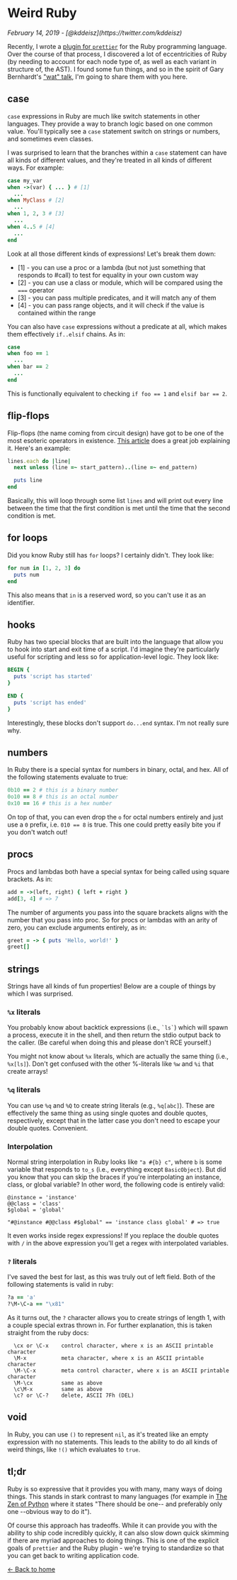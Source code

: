 <h1 class="post-heading">Weird Ruby</h1>
<em>February 14, 2019 - [@kddeisz](https://twitter.com/kddeisz)</em>

Recently, I wrote a [plugin for `prettier`](https://github.com/prettier/plugin-ruby) for the Ruby programming language. Over the course of that process, I discovered a lot of eccentricities of Ruby (by needing to account for each node type of, as well as each variant in structure of, the AST). I found some fun things, and so in the spirit of Gary Bernhardt's ["wat" talk](https://www.destroyallsoftware.com/talks/wat), I'm going to share them with you here.

## case

`case` expressions in Ruby are much like switch statements in other languages. They provide a way to branch logic based on one common value. You'll typically see a `case` statement switch on strings or numbers, and sometimes even classes.

I was surprised to learn that the branches within a `case` statement can have all kinds of different values, and they're treated in all kinds of different ways. For example:

```ruby
case my_var
when ->(var) { ... } # [1]
  ...
when MyClass # [2]
  ...
when 1, 2, 3 # [3]
  ...
when 4..5 # [4]
  ...
end
```

Look at all those different kinds of expressions! Let's break them down:

* [1] - you can use a proc or a lambda (but not just something that responds to #call) to test for equality in your own custom way
* [2] - you can use a class or module, which will be compared using the `===` operator
* [3] - you can pass multiple predicates, and it will match any of them
* [4] - you can pass range objects, and it will check if the value is contained within the range

You can also have `case` expressions without a predicate at all, which makes them effectively `if..elsif` chains. As in:

```ruby
case
when foo == 1
  ...
when bar == 2
  ...
end
```

This is functionally equivalent to checking `if foo == 1` and `elsif bar == 2`.

## flip-flops

Flip-flops (the name coming from circuit design) have got to be one of the most esoteric operators in existence. [This article](https://blog.newrelic.com/engineering/weird-ruby-part-3-fun-flip-flop-phenom/) does a great job explaining it. Here's an example:

```ruby
lines.each do |line|
  next unless (line =~ start_pattern)..(line =~ end_pattern)

  puts line
end
```

Basically, this will loop through some list `lines` and will print out every line between the time that the first condition is met until the time that the second condition is met.

## for loops

Did you know Ruby still has `for` loops? I certainly didn't. They look like:

```ruby
for num in [1, 2, 3] do
  puts num
end
```

This also means that `in` is a reserved word, so you can't use it as an identifier.

## hooks

Ruby has two special blocks that are built into the language that allow you to hook into start and exit time of a script. I'd imagine they're particularly useful for scripting and less so for application-level logic. They look like:

```ruby
BEGIN {
  puts 'script has started'
}

END {
  puts 'script has ended'
}
```

Interestingly, these blocks don't support `do...end` syntax. I'm not really sure why.

## numbers

In Ruby there is a special syntax for numbers in binary, octal, and hex. All of the following statements evaluate to true:

```ruby
0b10 == 2 # this is a binary number
0o10 == 8 # this is an octal number
0x10 == 16 # this is a hex number
```

On top of that, you can even drop the `o` for octal numbers entirely and just use a `0` prefix, i.e. `010 == 8` is true. This one could pretty easily bite you if you don't watch out!

## procs

Procs and lambdas both have a special syntax for being called using square brackets. As in:

```ruby
add = ->(left, right) { left + right }
add[3, 4] # => 7
```

The number of arguments you pass into the square brackets aligns with the number that you pass into proc. So for procs or lambdas with an arity of zero, you can exclude arguments entirely, as in:

```ruby
greet = -> { puts 'Hello, world!' }
greet[]
```

## strings

Strings have all kinds of fun properties! Below are a couple of things by which I was surprised.

### `%x` literals

You probably know about backtick expressions (i.e., `` `ls` ``) which will spawn a process, execute it in the shell, and then return the stdio output back to the caller. (Be careful when doing this and please don't RCE yourself.)

You might not know about `%x` literals, which are actually the same thing (i.e., `%x[ls]`). Don't get confused with the other %-literals like `%w` and `%i` that create arrays!

### `%q` literals

You can use `%q` and `%Q` to create string literals (e.g., `%q[abc]`). These are effectively the same thing as using single quotes and double quotes, respectively, except that in the latter case you don't need to escape your double quotes. Convenient.

### Interpolation

Normal string interpolation in Ruby looks like `"a #{b} c"`, where `b` is some variable that responds to `to_s` (i.e., everything except `BasicObject`). But did you know that you can skip the braces if you're interpolating an instance, class, or global variable? In other word, the following code is entirely valid:

```
@instance = 'instance'
@@class = 'class'
$global = 'global'

"#@instance #@@class #$global" == 'instance class global' # => true
```

It even works inside regex expressions! If you replace the double quotes with `/` in the above expression you'll get a regex with interpolated variables.

### `?` literals

I've saved the best for last, as this was truly out of left field. Both of the following statements is valid in ruby:

```ruby
?a == 'a'
?\M-\C-a == "\x81"
```

As it turns out, the `?` character allows you to create strings of length 1, with a couple special extras thrown in. For further explanation, this is taken straight from the ruby docs:

```
  \cx or \C-x    control character, where x is an ASCII printable character
  \M-x           meta character, where x is an ASCII printable character
  \M-\C-x        meta control character, where x is an ASCII printable character
  \M-\cx         same as above
  \c\M-x         same as above
  \c? or \C-?    delete, ASCII 7Fh (DEL)
```

## void

In Ruby, you can use `()` to represent `nil`, as it's treated like an empty expression with no statements. This leads to the ability to do all kinds of weird things, like `!()` which evaluates to `true`.

## tl;dr

Ruby is so expressive that it provides you with many, many ways of doing things. This stands in stark contrast to many languages (for example in [The Zen of Python](https://www.python.org/dev/peps/pep-0020/) where it states "There should be one-- and preferably only one --obvious way to do it").

Of course this approach has tradeoffs. While it can provide you with the ability to ship code incredibly quickly, it can also slow down quick skimming if there are myriad approaches to doing things. This is one of the explicit goals of `prettier` and the Ruby plugin - we're trying to standardize so that you can get back to writing application code.

[← Back to home](/)
